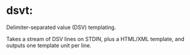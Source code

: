 # dsvt: 

Delimiter-separated value (DSV) templating. 

Takes a stream of DSV lines on STDIN, plus a HTML/XML template, and outputs one
template unit per line.


